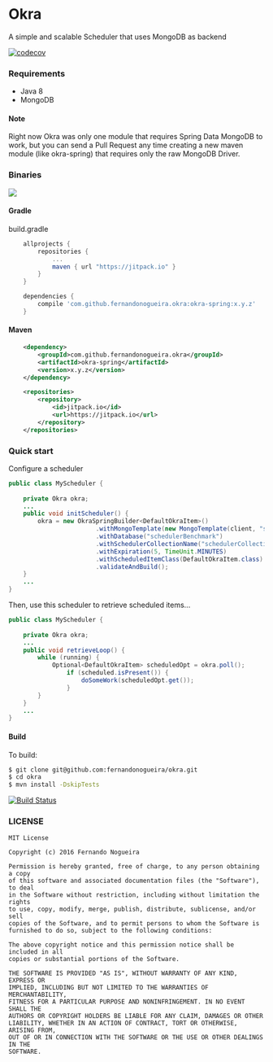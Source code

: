 # Okra
A simple and scalable Scheduler that uses MongoDB as backend

[![codecov](https://codecov.io/gh/fernandonogueira/okra/branch/master/graph/badge.svg)](https://codecov.io/gh/fernandonogueira/okra)

### Requirements

* Java 8
* MongoDB

#### Note
Right now Okra was only one module that requires Spring Data MongoDB to work, but you can send a Pull Request any time creating a new maven module (like okra-spring) that requires only the raw MongoDB Driver.

### Binaries

[![](https://jitpack.io/v/fernandonogueira/okra.svg)](https://jitpack.io/#fernandonogueira/okra)

#### Gradle
build.gradle
```groovy
    allprojects {
        repositories {
            ...
            maven { url "https://jitpack.io" }
        }
    }
```

```groovy
    dependencies {
        compile 'com.github.fernandonogueira.okra:okra-spring:x.y.z'
    }
```

#### Maven
```xml
	<dependency>
	    <groupId>com.github.fernandonogueira.okra</groupId>
	    <artifactId>okra-spring</artifactId>
	    <version>x.y.z</version>
	</dependency>

	<repositories>
		<repository>
		    <id>jitpack.io</id>
		    <url>https://jitpack.io</url>
		</repository>
	</repositories>
```

### Quick start

Configure a scheduler
```java
public class MyScheduler {
    
    private Okra okra;
    ...
    public void initScheduler() {
        okra = new OkraSpringBuilder<DefaultOkraItem>()
                        .withMongoTemplate(new MongoTemplate(client, "schedulerBenchmark"))
                        .withDatabase("schedulerBenchmark")
                        .withSchedulerCollectionName("schedulerCollection")
                        .withExpiration(5, TimeUnit.MINUTES)
                        .withScheduledItemClass(DefaultOkraItem.class)
                        .validateAndBuild();        
    }
    ...    
}
```

Then, use this scheduler to retrieve scheduled items...

```java
public class MyScheduler {
    
    private Okra okra;
    ...    
    public void retrieveLoop() {
        while (running) {
            Optional<DefaultOkraItem> scheduledOpt = okra.poll();
                if (scheduled.isPresent()) {
                    doSomeWork(scheduledOpt.get());                
                }    
        }
    }
    ...    
}
```
#### Build

To build:

```bash
$ git clone git@github.com:fernandonogueira/okra.git
$ cd okra
$ mvn install -DskipTests
```
[![Build Status](https://travis-ci.org/fernandonogueira/okra.svg?branch=master)](https://travis-ci.org/fernandonogueira/okra)

### LICENSE
```
MIT License

Copyright (c) 2016 Fernando Nogueira

Permission is hereby granted, free of charge, to any person obtaining a copy
of this software and associated documentation files (the "Software"), to deal
in the Software without restriction, including without limitation the rights
to use, copy, modify, merge, publish, distribute, sublicense, and/or sell
copies of the Software, and to permit persons to whom the Software is
furnished to do so, subject to the following conditions:

The above copyright notice and this permission notice shall be included in all
copies or substantial portions of the Software.

THE SOFTWARE IS PROVIDED "AS IS", WITHOUT WARRANTY OF ANY KIND, EXPRESS OR
IMPLIED, INCLUDING BUT NOT LIMITED TO THE WARRANTIES OF MERCHANTABILITY,
FITNESS FOR A PARTICULAR PURPOSE AND NONINFRINGEMENT. IN NO EVENT SHALL THE
AUTHORS OR COPYRIGHT HOLDERS BE LIABLE FOR ANY CLAIM, DAMAGES OR OTHER
LIABILITY, WHETHER IN AN ACTION OF CONTRACT, TORT OR OTHERWISE, ARISING FROM,
OUT OF OR IN CONNECTION WITH THE SOFTWARE OR THE USE OR OTHER DEALINGS IN THE
SOFTWARE.
```